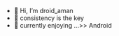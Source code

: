 - 👋 Hi, I’m droid_aman
- 👀 consistency is the key 
- 🌱 currently enjoying ...>> Android 


<!---
aman1sr/aman1sr is a ✨ special ✨ repository because its `README.md` (this file) appears on your GitHub profile.
You can click the Preview link to take a look at your changes.
--->
